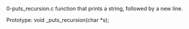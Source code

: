 0-puts_recursion.c  function that prints a string, followed by a new line.

Prototype: void _puts_recursion(char *s);

